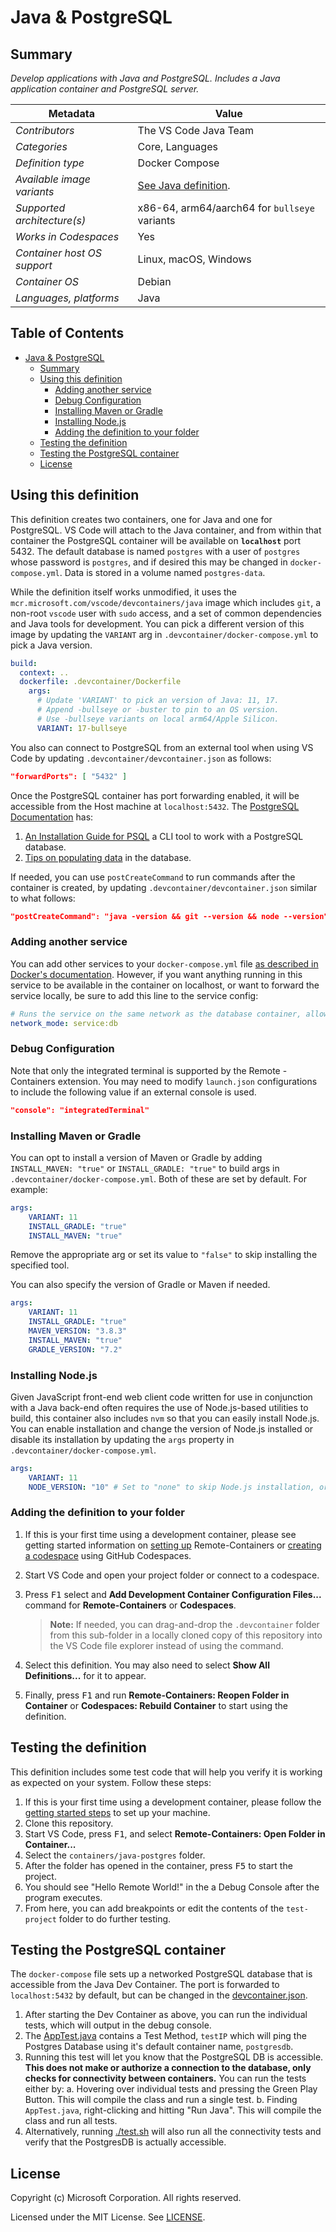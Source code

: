 # Java & PostgreSQL

## Summary

_Develop applications with Java and PostgreSQL. Includes a Java application
container and PostgreSQL server._

| Metadata                    | Value                                         |
| --------------------------- | --------------------------------------------- |
| _Contributors_              | The VS Code Java Team                         |
| _Categories_                | Core, Languages                               |
| _Definition type_           | Docker Compose                                |
| _Available image variants_  | [See Java definition](../java).               |
| _Supported architecture(s)_ | x86-64, arm64/aarch64 for `bullseye` variants |
| _Works in Codespaces_       | Yes                                           |
| _Container host OS support_ | Linux, macOS, Windows                         |
| _Container OS_              | Debian                                        |
| _Languages, platforms_      | Java                                          |

## Table of Contents

-   [Java & PostgreSQL](#java--postgresql)
    -   [Summary](#summary)
    -   [Using this definition](#using-this-definition)
        -   [Adding another service](#adding-another-service)
        -   [Debug Configuration](#debug-configuration)
        -   [Installing Maven or Gradle](#installing-maven-or-gradle)
        -   [Installing Node.js](#installing-nodejs)
        -   [Adding the definition to your folder](#adding-the-definition-to-your-folder)
    -   [Testing the definition](#testing-the-definition)
    -   [Testing the PostgreSQL container](#testing-the-postgresql-container)
    -   [License](#license)

## Using this definition

This definition creates two containers, one for Java and one for PostgreSQL. VS
Code will attach to the Java container, and from within that container the
PostgreSQL container will be available on **`localhost`** port 5432. The default
database is named `postgres` with a user of `postgres` whose password is
`postgres`, and if desired this may be changed in `docker-compose.yml`. Data is
stored in a volume named `postgres-data`.

While the definition itself works unmodified, it uses the
`mcr.microsoft.com/vscode/devcontainers/java` image which includes `git`, a
non-root `vscode` user with `sudo` access, and a set of common dependencies and
Java tools for development. You can pick a different version of this image by
updating the `VARIANT` arg in `.devcontainer/docker-compose.yml` to pick a Java
version.

```yaml
build:
  context: ..
  dockerfile: .devcontainer/Dockerfile
    args:
      # Update 'VARIANT' to pick an version of Java: 11, 17.
      # Append -bullseye or -buster to pin to an OS version.
      # Use -bullseye variants on local arm64/Apple Silicon.
      VARIANT: 17-bullseye
```

You also can connect to PostgreSQL from an external tool when using VS Code by
updating `.devcontainer/devcontainer.json` as follows:

```json
"forwardPorts": [ "5432" ]
```

Once the PostgreSQL container has port forwarding enabled, it will be accessible
from the Host machine at `localhost:5432`. The
[PostgreSQL Documentation](https://www.postgresql.org/docs/14/index.html) has:

1. [An Installation Guide for PSQL](https://www.postgresql.org/docs/14/installation.html)
   a CLI tool to work with a PostgreSQL database.
2. [Tips on populating data](https://www.postgresql.org/docs/14/populate.html)
   in the database.

If needed, you can use `postCreateCommand` to run commands after the container
is created, by updating `.devcontainer/devcontainer.json` similar to what
follows:

```json
"postCreateCommand": "java -version && git --version && node --version"
```

### Adding another service

You can add other services to your `docker-compose.yml` file
[as described in Docker's documentation](https://docs.docker.com/compose/compose-file/#service-configuration-reference).
However, if you want anything running in this service to be available in the
container on localhost, or want to forward the service locally, be sure to add
this line to the service config:

```yaml
# Runs the service on the same network as the database container, allows "forwardPorts" in devcontainer.json function.
network_mode: service:db
```

### Debug Configuration

Note that only the integrated terminal is supported by the Remote - Containers
extension. You may need to modify `launch.json` configurations to include the
following value if an external console is used.

```json
"console": "integratedTerminal"
```

### Installing Maven or Gradle

You can opt to install a version of Maven or Gradle by adding
`INSTALL_MAVEN: "true"` or `INSTALL_GRADLE: "true"` to build args in
`.devcontainer/docker-compose.yml`. Both of these are set by default. For
example:

```yaml
args:
    VARIANT: 11
    INSTALL_GRADLE: "true"
    INSTALL_MAVEN: "true"
```

Remove the appropriate arg or set its value to `"false"` to skip installing the
specified tool.

You can also specify the version of Gradle or Maven if needed.

```yaml
args:
    VARIANT: 11
    INSTALL_GRADLE: "true"
    MAVEN_VERSION: "3.8.3"
    INSTALL_MAVEN: "true"
    GRADLE_VERSION: "7.2"
```

### Installing Node.js

Given JavaScript front-end web client code written for use in conjunction with a
Java back-end often requires the use of Node.js-based utilities to build, this
container also includes `nvm` so that you can easily install Node.js. You can
enable installation and change the version of Node.js installed or disable its
installation by updating the `args` property in
`.devcontainer/docker-compose.yml`.

```yaml
args:
    VARIANT: 11
    NODE_VERSION: "10" # Set to "none" to skip Node.js installation, or "lts/*" for latest
```

### Adding the definition to your folder

1. If this is your first time using a development container, please see getting
   started information on
   [setting up](https://aka.ms/vscode-remote/containers/getting-started)
   Remote-Containers or
   [creating a codespace](https://aka.ms/ghcs-open-codespace) using GitHub
   Codespaces.

2. Start VS Code and open your project folder or connect to a codespace.

3. Press <kbd>F1</kbd> select and **Add Development Container Configuration
   Files...** command for **Remote-Containers** or **Codespaces**.

    > **Note:** If needed, you can drag-and-drop the `.devcontainer` folder from
    > this sub-folder in a locally cloned copy of this repository into the VS
    > Code file explorer instead of using the command.

4. Select this definition. You may also need to select **Show All
   Definitions...** for it to appear.

5. Finally, press <kbd>F1</kbd> and run **Remote-Containers: Reopen Folder in
   Container** or **Codespaces: Rebuild Container** to start using the
   definition.

## Testing the definition

This definition includes some test code that will help you verify it is working
as expected on your system. Follow these steps:

1. If this is your first time using a development container, please follow the
   [getting started steps](https://aka.ms/vscode-remote/containers/getting-started)
   to set up your machine.
2. Clone this repository.
3. Start VS Code, press <kbd>F1</kbd>, and select **Remote-Containers: Open
   Folder in Container...**
4. Select the `containers/java-postgres` folder.
5. After the folder has opened in the container, press <kbd>F5</kbd> to start
   the project.
6. You should see "Hello Remote World!" in the a Debug Console after the program
   executes.
7. From here, you can add breakpoints or edit the contents of the `test-project`
   folder to do further testing.

## Testing the PostgreSQL container

The `docker-compose` file sets up a networked PostgreSQL database that is
accessible from the Java Dev Container. The port is forwarded to
`localhost:5432` by default, but can be changed in the
[devcontainer.json](.devcontainer\devcontainer.json).

1. After starting the Dev Container as above, you can run the individual tests,
   which will output in the debug console.
2. The [AppTest.java](test-project\src\test\java\com\mycompany\app\AppTest.java)
   contains a Test Method, `testIP` which will ping the Postgres Database using
   it's default container name, `postgresdb`.
3. Running this test will let you know that the PostgreSQL DB is accessible.
   **This does not make or authorize a connection to the database, only checks
   for connectivity between containers.** You can run the tests either by: a.
   Hovering over individual tests and pressing the Green Play Button. This will
   compile the class and run a single test. b. Finding `AppTest.java`,
   right-clicking and hitting "Run Java". This will compile the class and run
   all tests.
4. Alternatively, running [./test.sh](test-project/test-utils.sh) will also run
   all the connectivity tests and verify that the PostgresDB is actually
   accessible.

## License

Copyright (c) Microsoft Corporation. All rights reserved.

Licensed under the MIT License. See
[LICENSE](https://github.com/microsoft/vscode-dev-containers/blob/main/LICENSE).
